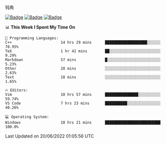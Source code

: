 钝角


[![Badge](https://cp-logo.vercel.app/leetcode-cn/_Hy3)](https://leetcode.cn/u/_hy3/)
[![Badge](https://cp-logo.vercel.app/codeforces/buhuixiedaima)](https://codeforces.com/profile/buhuixiedaima)
[![Badge](https://cp-logo.vercel.app/atcoder/Hy3)](https://atcoder.jp/users/Hy3)
<br>
<!--START_SECTION:waka-->
📊 **This Week I Spent My Time On** 

```text
💬 Programming Languages: 
C++                      14 hrs 29 mins      ███████████████████░░░░░░   78.95% 
TeX                      1 hr 42 mins        ██░░░░░░░░░░░░░░░░░░░░░░░   9.29% 
Markdown                 57 mins             █░░░░░░░░░░░░░░░░░░░░░░░░   5.23% 
Other                    28 mins             ░░░░░░░░░░░░░░░░░░░░░░░░░   2.63% 
Text                     18 mins             ░░░░░░░░░░░░░░░░░░░░░░░░░   1.65%

🔥 Editors: 
Vim                      10 hrs 57 mins      ███████████████░░░░░░░░░░   59.74% 
VS Code                  7 hrs 23 mins       ██████████░░░░░░░░░░░░░░░   40.26%

💻 Operating System: 
Windows                  18 hrs 21 mins      █████████████████████████   100.0%

```


 Last Updated on 20/06/2022 01:05:56 UTC
<!--END_SECTION:waka-->

